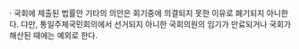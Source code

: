 · 국회에 제출된 법률안 기타의 의안은 회기중에 의결되지 못한 이유로 폐기되지 아니한다. 다만, 통일주체국민회의에서 선거되지 아니한 국회의원의 임기가 만료되거나 국회가 해산된 때에는 예외로 한다.
